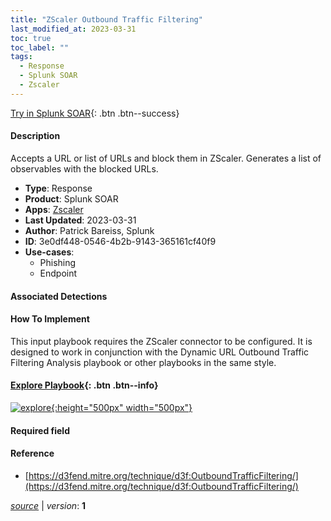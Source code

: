 ```yaml
---
title: "ZScaler Outbound Traffic Filtering"
last_modified_at: 2023-03-31
toc: true
toc_label: ""
tags:
  - Response
  - Splunk SOAR
  - Zscaler
---
```


[Try in Splunk SOAR](https://www.splunk.com/en_us/software/splunk-security-orchestration-and-automation.html){: .btn .btn--success}

#### Description

Accepts a URL or list of URLs and block them in ZScaler. Generates a list of observables with the blocked URLs.

- **Type**: Response
- **Product**: Splunk SOAR
- **Apps**: [Zscaler](https://splunkbase.splunk.com/apps?keyword=zscaler&filters=product%3Asoar)
- **Last Updated**: 2023-03-31
- **Author**: Patrick Bareiss, Splunk
- **ID**: 3e0df448-0546-4b2b-9143-365161cf40f9
- **Use-cases**:
  - Phishing
  - Endpoint

#### Associated Detections


#### How To Implement
This input playbook requires the ZScaler connector to be configured. It is designed to work in conjunction with the Dynamic URL Outbound Traffic Filtering Analysis playbook or other playbooks in the same style.


#### [Explore Playbook](https://splunk.github.io/soar-playbook-viewer/?playbook=https://raw.githubusercontent.com/phantomcyber/playbooks/latest/ZScaler_Outbound_Traffic_Filtering.json){: .btn .btn--info}

[![explore](https://raw.githubusercontent.com/splunk/security_content/develop/playbooks/ZScaler_Outbound_Traffic_Filtering.png){:height="500px" width="500px"}](https://splunk.github.io/soar-playbook-viewer/?playbook=https://raw.githubusercontent.com/phantomcyber/playbooks/latest/ZScaler_Outbound_Traffic_Filtering.json)

#### Required field


#### Reference

* [https://d3fend.mitre.org/technique/d3f:OutboundTrafficFiltering/](https://d3fend.mitre.org/technique/d3f:OutboundTrafficFiltering/)




[*source*](https://github.com/splunk/security_content/tree/develop/playbooks/ZScaler_Outbound_Traffic_Filtering.yml) \| *version*: **1**